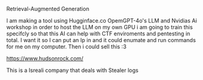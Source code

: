Retrieval-Augmented Generation




I am making a tool using Hugginface.co OpemGPT-4o's LLM and Nvidias Ai workshop in order to host the LLM on my own GPU i am going to train this specifcly so that this AI can help with CTF enviroments and pentesting in total. I want it so I can put an Ip in and it could enumate and run commands for me on my computer. Then i could sell this :3 



https://www.hudsonrock.com/

This is a Isreali company that deals with Stealer logs 